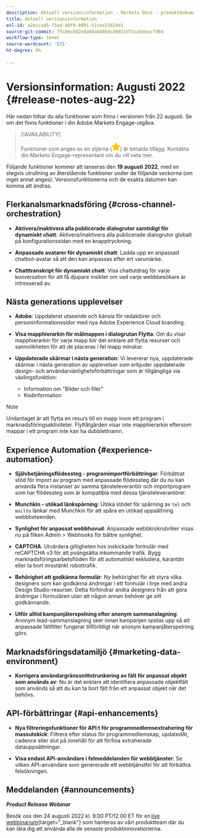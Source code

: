 ```yaml
---
description: Aktuell versionsinformation - Marketo Docs - produktdokumentation
title: Aktuell versionsinformation
exl-id: a2eccad5-73ad-48f9-8091-51cee23824e1
source-git-commit: 75c06c8d2eda0da6b8bdcd9011df3ca5deacfd6d
workflow-type: tm+mt
source-wordcount: '571'
ht-degree: 0%

---
```


# Versionsinformation: Augusti 2022 {#release-notes-aug-22}

Här nedan hittar du alla funktioner som finns i versionen från 22 augusti. Se om det finns funktioner i din Adobe Marketo Engage-utgåva.

>[!AVAILABILITY]
>
>Funktioner som anges av en stjärna (![stjärna](assets/yellow-star.png)) är betalda tillägg. Kontakta din Marketo Engage-representant om du vill veta mer.

Följande funktioner kommer att lanseras den **19 augusti 2022**, med en stegvis utrullning av återstående funktioner under de följande veckorna (om inget annat anges). Versionsfunktionerna och de exakta datumen kan komma att ändras.

## Flerkanalsmarknadsföring {#cross-channel-orchestration}

* **Aktivera/inaktivera alla publicerade dialogrutor samtidigt för dynamiskt chatt**: Aktivera/inaktivera alla publicerade dialogrutor globalt på konfigurationssidan med en knapptryckning.

* **Anpassade avatarer för dynamiskt chatt**: Ladda upp en anpassad chatbot-avatar så att den kan anpassas efter ert varumärke.

* **Chatttranskript för dynamiskt chatt**: Visa chattutdrag för varje konversation för att få djupare insikter om vad varje webbbesökare är intresserad av.

## Nästa generations upplevelser

* **Adobe**: Uppdaterat utseende och känsla för redaktörer och personinformationssidor med nya Adobe Experience Cloud branding.

* **Visa mapphierarkin för målmappen i dialogrutan Flytta**: Om du visar mapphierarkin för varje mapp blir det enklare att flytta resurser och sannolikheten för att de placeras i fel mapp minskar.

* **Uppdaterade skärmar i nästa generation**: Vi levererar nya, uppdaterade skärmar i nästa generation av upplevelser som erbjuder uppdaterade design- och användarvänlighetsförbättringar som är tillgängliga via växlingsfunktion:

   * Information om &quot;Bilder och filer&quot;
   * Kodinformation

>[!NOTE]
>
>Undantaget är att flytta en resurs till en mapp inom ett program i marknadsföringsaktiviteter. Flyttåtgärden visar inte mapphierarkin eftersom mappar i ett program inte kan ha dubblettnamn.

## Experience Automation {#experience-automation}

* **Självbetjäningsflödessteg - programimportförbättringar**: Förbättrat stöd för import av program med anpassade flödessteg där du nu kan använda flera instanser av samma tjänsteleverantör och importprogram som har flödessteg som är kompatibla med dessa tjänsteleverantörer.

* **Munchkin - utökad länkspårning**: Utöka stödet för spårning av `tel` och `mailto` länkar med Munchkin för att spåra en utökad uppsättning webbbeteenden.

* **Synlighet för anpassat webbhuvud**: Anpassade webbkrokrubriker visas nu på fliken Admin > Webhooks för bättre synlighet.

* **CAPTCHA**: Utvärdera giltigheten hos inskickade formulär med reCAPTCHA v3 för att poängsätta inkommande trafik. Bygg marknadsföringsarbetsflöden för att automatiskt exkludera, karantän eller ta bort misstänkt robottrafik.

* **Behörighet att godkänna formulär**: Ny behörighet för att styra vilka designers som kan godkänna ändringar i ett formulär i linje med andra Design Studio-resurser. Detta förhindrar andra designers från att göra ändringar i formulären utan att någon annan behöver ge sitt godkännande.

* **Utför alltid kampanjåterspelning efter anonym sammanslagning**: Anonym lead-sammanslagning sker innan kampanjen spelas upp så att anpassade fältfilter fungerar tillförlitligt när anonym kampanjåterspelning görs.

## Marknadsföringsdatamiljö {#marketing-data-environment}

* **Korrigera användargränssnittstrunkering av fält för anpassat objekt som används av**: Nu är det enklare att identifiera anpassade objektfält som används så att du kan ta bort fält från ett anpassat objekt när det behövs.

## API-förbättringar {#api-enhancements}

* **Nya filtreringsfunktioner för API:t för programmedlemsextrahering för massutskick**: Filtrera efter status för programmedlemskap, updatedAt, cadence eller slut på innehåll för att förfina extraherade datauppsättningar.

* **Visa endast API-användare i felmeddelanden för webbtjänster**: Se vilken API-användare som genererade ett webbtjänstfel för att förbättra felsökningen.

## Meddelanden {#announcements}

**_Product Release Webinar_**

Besök oss den 24 augusti 2022 kl. 9.00 PT/12.00 ET för en [live webbinarium](https://engage.marketo.com/2022_June_August_Release_Webinar_RegistrationPage.html){target=&quot;_blank&quot;} som hanteras av vårt produktteam där du kan lära dig att använda alla de senaste produktinnovationerna.

